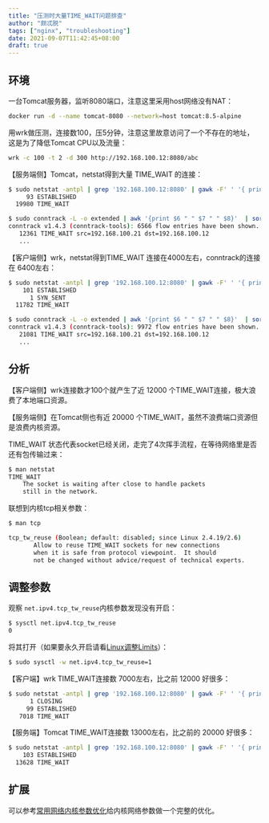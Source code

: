 ```yaml
---
title: "压测时大量TIME_WAIT问题排查"
author: "颇忒脱"
tags: ["nginx", "troubleshooting"]
date: 2021-09-07T11:42:45+08:00
draft: true
---
```


<!--more-->

## 环境

一台Tomcat服务器，监听8080端口，注意这里采用host网络没有NAT：

```bash
docker run -d --name tomcat-8080 --network=host tomcat:8.5-alpine
```

用wrk做压测，连接数100，压5分钟，注意这里故意访问了一个不存在的地址，这是为了降低Tomcat CPU以及流量：

```bash
wrk -c 100 -t 2 -d 300 http://192.168.100.12:8080/abc
```

【服务端侧】Tomcat，netstat得到大量 TIME_WAIT 的连接：

```bash
$ sudo netstat -antpl | grep '192.168.100.12:8080' | gawk -F' ' '{ print $6 }' | sort | uniq -c
     93 ESTABLISHED
  19980 TIME_WAIT

$ sudo conntrack -L -o extended | awk '{print $6 " " $7 " " $8}'  | sort | uniq -c | sort -nr | head -n 10
conntrack v1.4.3 (conntrack-tools): 6566 flow entries have been shown.
   12361 TIME_WAIT src=192.168.100.21 dst=192.168.100.12
   ...
```

【客户端侧】wrk，netstat得到TIME_WAIT 连接在4000左右，conntrack的连接在 6400左右：

```bash
$ sudo netstat -antpl | grep '192.168.100.12:8080' | gawk -F' ' '{ print $6 }' | sort | uniq -c
    101 ESTABLISHED
      1 SYN_SENT
  11782 TIME_WAIT

$ sudo conntrack -L -o extended | awk '{print $6 " " $7 " " $8}'  | sort | uniq -c | sort -nr | head -n 10
conntrack v1.4.3 (conntrack-tools): 9972 flow entries have been shown.
   21081 TIME_WAIT src=192.168.100.21 dst=192.168.100.12
   ...
```

## 分析

【客户端侧】wrk连接数才100个就产生了近 12000 个TIME_WAIT连接，极大浪费了本地端口资源。

【服务端侧】在Tomcat侧也有近 20000 个TIME_WAIT，虽然不浪费端口资源但是浪费内核资源。

TIME_WAIT 状态代表socket已经关闭，走完了4次挥手流程，在等待网络里是否还有包传输过来：

```bash
$ man netstat
TIME_WAIT
    The socket is waiting after close to handle packets 
    still in the network.
```

联想到内核tcp相关参数：

```bash
$ man tcp

tcp_tw_reuse (Boolean; default: disabled; since Linux 2.4.19/2.6)
       Allow to reuse TIME_WAIT sockets for new connections 
       when it is safe from protocol viewpoint.  It should 
       not be changed without advice/request of technical experts.
```

## 调整参数

观察 `net.ipv4.tcp_tw_reuse`内核参数发现没有开启：

```bash
$ sysctl net.ipv4.tcp_tw_reuse
0
```

将其打开（如果要永久开启请看[Linux调整Limits](../limits)）：

```bash
$ sudo sysctl -w net.ipv4.tcp_tw_reuse=1
```

【客户端】wrk TIME_WAIT连接数 7000左右，比之前 12000 好很多：

```bash
$ sudo netstat -antpl | grep '192.168.100.12:8080' | gawk -F' ' '{ print $6 }' | sort | uniq -c
      1 CLOSING
     99 ESTABLISHED
   7018 TIME_WAIT
```

【服务端】Tomcat TIME_WAIT连接数 13000左右，比之前的 20000 好很多：

```bash
$ sudo netstat -antpl | grep '192.168.100.12:8080' | gawk -F' ' '{ print $6 }' | sort | uniq -c
    103 ESTABLISHED
  13628 TIME_WAIT
```

## 扩展

可以参考[常用网络内核参数优化](../net-params)给内核网络参数做一个完整的优化。